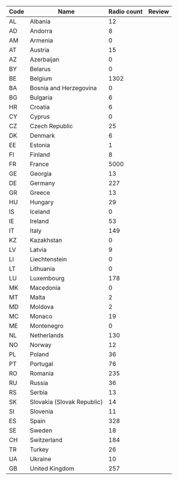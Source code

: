 |Code|Name                                              |Radio count|Review|
|----|--------------------------------------------------|-----------|------|
|AL  |Albania                                           |12         |
|AD  |Andorra                                           |8          |
|AM  |Armenia                                           |0          |
|AT  |Austria                                           |15         |
|AZ  |Azerbaijan                                        |0          |
|BY  |Belarus                                           |0          |
|BE  |Belgium                                           |1302       |
|BA  |Bosnia and Herzegovina                            |0          |
|BG  |Bulgaria                                          |6          |
|HR  |Croatia                                           |6          |
|CY  |Cyprus                                            |0          |
|CZ  |Czech Republic                                    |25         |
|DK  |Denmark                                           |6          |
|EE  |Estonia                                           |1          |
|FI  |Finland                                           |8          |
|FR  |France                                            |5000       |
|GE  |Georgia                                           |13         |
|DE  |Germany                                           |227        |
|GR  |Greece                                            |13         |
|HU  |Hungary                                           |29         |
|IS  |Iceland                                           |0          |
|IE  |Ireland                                           |53         |
|IT  |Italy                                             |149        |
|KZ  |Kazakhstan                                        |0          |
|LV  |Latvia                                            |9          |
|LI  |Liechtenstein                                     |0          |
|LT  |Lithuania                                         |0          |
|LU  |Luxembourg                                        |178        |
|MK  |Macedonia                                         |0          |
|MT  |Malta                                             |2          |
|MD  |Moldova                                           |2          |
|MC  |Monaco                                            |19         |
|ME  |Montenegro                                        |0          |
|NL  |Netherlands                                       |130        |
|NO  |Norway                                            |12         |
|PL  |Poland                                            |36         |
|PT  |Portugal                                          |76         |
|RO  |Romania                                           |235        |
|RU  |Russia                                            |36         |
|RS  |Serbia                                            |13         |
|SK  |Slovakia (Slovak Republic)                        |14         |
|SI  |Slovenia                                          |11         |
|ES  |Spain                                             |328        |
|SE  |Sweden                                            |18         |
|CH  |Switzerland                                       |184        |
|TR  |Turkey                                            |26         |
|UA  |Ukraine                                           |10         |
|GB  |United Kingdom                                    |257        |
